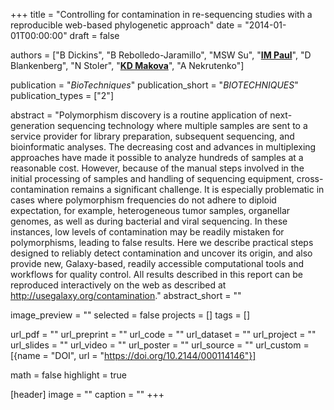 +++
title = "Controlling for contamination in re-sequencing studies with a reproducible web-based phylogenetic approach"
date = "2014-01-01T00:00:00"
draft = false

authors = ["B Dickins", "B Rebolledo-Jaramillo", "MSW Su", "[__IM Paul__](https://pennstate.pure.elsevier.com/en/persons/ian-paul)", "D Blankenberg", "N Stoler", "[__KD Makova__](http://www.bx.psu.edu/makova_lab)", "A Nekrutenko"]

publication = "_BioTechniques_"
publication_short = "_BIOTECHNIQUES_"
publication_types = ["2"]

abstract = "Polymorphism discovery is a routine application of next-generation sequencing technology where multiple samples are sent to a service provider for library preparation, subsequent sequencing, and bioinformatic analyses. The decreasing cost and advances in multiplexing approaches have made it possible to analyze hundreds of samples at a reasonable cost. However, because of the manual steps involved in the initial processing of samples and handling of sequencing equipment, cross-contamination remains a significant challenge. It is especially problematic in cases where polymorphism frequencies do not adhere to diploid expectation, for example, heterogeneous tumor samples, organellar genomes, as well as during bacterial and viral sequencing. In these instances, low levels of contamination may be readily mistaken for polymorphisms, leading to false results. Here we describe practical steps designed to reliably detect contamination and uncover its origin, and also provide new, Galaxy-based, readily accessible computational tools and workflows for quality control. All results described in this report can be reproduced interactively on the web as described at http://usegalaxy.org/contamination."
abstract_short = ""

image_preview = ""
selected = false
projects = []
tags = []

url_pdf = ""
url_preprint = ""
url_code = ""
url_dataset = ""
url_project = ""
url_slides = ""
url_video = ""
url_poster = ""
url_source = ""
url_custom = [{name = "DOI", url = "https://doi.org/10.2144/000114146"}]

math = false
highlight = true

[header]
image = ""
caption = ""
+++
